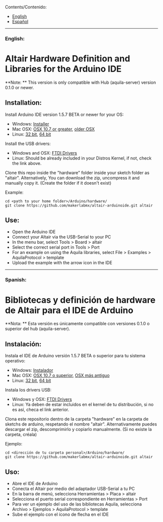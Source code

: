 Contents/Contenido:
- [English](#user-content-english)
- [Español](#user-content-spanish)

* * *

### English:
# Altair Hardware Definition and Libraries for the Arduino IDE

**Note: ** This version is only compatible with Hub (aquila-server) version 0.1.0 or newer.

## Installation:

Install Arduino IDE version 1.5.7 BETA or newer for your OS:
- Windows: [Installer](http://downloads.arduino.cc/arduino-1.5.7-windows.exe)
- Mac OSX: [OSX 10.7 or greater](http://downloads.arduino.cc/arduino-1.5.7-macosx-java7-r2.zip), [older OSX](http://downloads.arduino.cc/arduino-1.5.7-macosx.zip)
- Linux: [32 bit](http://downloads.arduino.cc/arduino-1.5.7-linux32.tgz), [64 bit](http://downloads.arduino.cc/arduino-1.5.7-linux64.tgz)

Install the USB drivers:
- Windows and OSX: [FTDI Drivers](http://www.ftdichip.com/Drivers/VCP.htm)
- Linux: Should be already included in your Distros Kernel, if not, check the link above.

Clone this repo inside the "hardware" folder inside your sketch folder as "altair".
Alternatively, You can download the zip, uncompress it and manually copy it.
(Create the folder if it doesn't exist)

Example:
```
cd <path to your home folder>/Arduino/hardware/
git clone https://github.com/makerlabmx/altair-arduinoide.git altair
```

## Use:

- Open the Arduino IDE
- Connect your Altair via the USB-Serial to your PC
- In the menu bar, select Tools > Board > altair
- Select the correct serial port in Tools > Port
- For an example on using the Aquila libraries, select File > Examples > AquilaProtocol > template
- Upload the example with the arrow icon in the IDE

* * *

### Spanish:
# Bibliotecas y definición de hardware de Altair para el IDE de Arduino

**Nota: ** Esta versión es únicamente compatible con versiones 0.1.0 o superior del hub (aquila-server).

## Instalación:

Instala el IDE de Arduino versión 1.5.7 BETA o superior para tu sistema operativo:
- Windows: [Instalador](http://downloads.arduino.cc/arduino-1.5.7-windows.exe)
- Mac OSX: [OSX 10.7 o superior](http://downloads.arduino.cc/arduino-1.5.7-macosx-java7-r2.zip), [OSX más antiguo](http://downloads.arduino.cc/arduino-1.5.7-macosx.zip)
- Linux: [32 bit](http://downloads.arduino.cc/arduino-1.5.7-linux32.tgz), [64 bit](http://downloads.arduino.cc/arduino-1.5.7-linux64.tgz)

Instala los drivers USB:
- Windows y OSX: [FTDI Drivers](http://www.ftdichip.com/Drivers/VCP.htm)
- Linux: Ya deben de estar incluidos en el kernel de tu distribución, si no es así, checa el link anterior.

Clona este repositorio dentro de la carpeta "hardware" en la carpeta de sketchs de arduino, respetando el nombre "altair".
Alternativamente puedes descargar el zip, descomprimirlo y copiarlo manualmente.
(Si no existe la carpeta, créala)

Ejemplo:
```
cd <dirección de tu carpeta personal>/Arduino/hardware/
git clone https://github.com/makerlabmx/altair-arduinoide.git altair
```

## Uso:

- Abre el IDE de Arduino
- Conecta el Altair por medio del adaptador USB-Serial a tu PC
- En la barra de menú, selecciona Herramientas > Placa > altair
- Selecciona el puerto serial correspondiente en Herramientas > Port
- Para ver un ejemplo del uso de las bibliotecas Aquila, selecciona Archivo > Ejemplos > AquilaProtocol > template
- Sube el ejemplo con el ícono de flecha en el IDE
